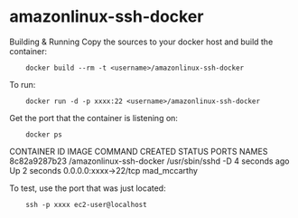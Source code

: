 # amazonlinux-ssh-docker

Building & Running
Copy the sources to your docker host and build the container:

		docker build --rm -t <username>/amazonlinux-ssh-docker

To run:

		docker run -d -p xxxx:22 <username>/amazonlinux-ssh-docker
  
Get the port that the container is listening on:

		docker ps

CONTAINER ID        IMAGE                 COMMAND             CREATED             STATUS              PORTS                   NAMES
8c82a9287b23        <username>/amazonlinux-ssh-docker   /usr/sbin/sshd -D   4 seconds ago       Up 2 seconds        0.0.0.0:xxxx->22/tcp   mad_mccarthy        

To test, use the port that was just located:

		ssh -p xxxx ec2-user@localhost
